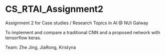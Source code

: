 # CS_RTAI_Assignment2

Assignment 2 for Case studies / Research Topics in AI @ NUI Galway

To implement and compare a traditional CNN and a proposed network with tensorflow keras.

Team: Zhe Jing, JiaRong, Kristyna